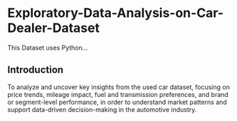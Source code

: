 # Exploratory-Data-Analysis-on-Car-Dealer-Dataset
This Dataset uses Python...


## Introduction
To analyze and uncover key insights from the used car dataset, focusing on price trends, mileage impact, fuel and transmission
preferences, and brand or segment-level performance, in order to understand market 
patterns and support data-driven decision-making in the automotive industry.


